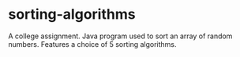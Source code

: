 # sorting-algorithms
A college assignment. Java program used to sort an array of random numbers. Features a choice of 5 sorting algorithms.
